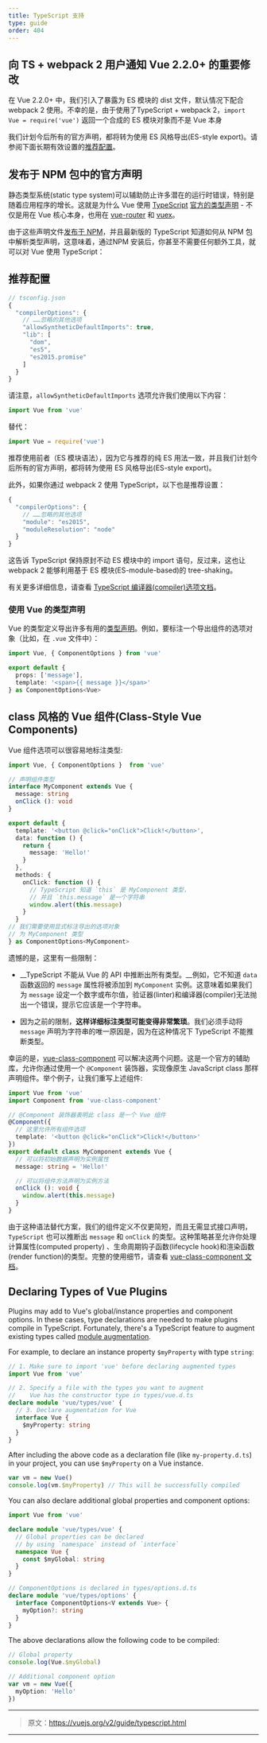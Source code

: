 ```yaml
---
title: TypeScript 支持
type: guide
order: 404
---
```


## 向 TS + webpack 2 用户通知 Vue 2.2.0+ 的重要修改

在 Vue 2.2.0+ 中，我们引入了暴露为 ES 模块的 dist 文件，默认情况下配合 webpack 2 使用。不幸的是，由于使用了TypeScript + webpack 2，`import Vue = require('vue')` 返回一个合成的 ES 模块对象而不是 Vue 本身

我们计划今后所有的官方声明，都将转为使用 ES 风格导出(ES-style export)。请参阅下面长期有效设置的[推荐配置](#推荐配置)。

## 发布于 NPM 包中的官方声明

静态类型系统(static type system)可以辅助防止许多潜在的运行时错误，特别是随着应用程序的增长。这就是为什么 Vue 使用 [TypeScript](https://www.typescriptlang.org/) [官方的类型声明](https://github.com/vuejs/vue/tree/dev/types) - 不仅是用在 Vue 核心本身，也用在 [vue-router](https://github.com/vuejs/vue-router/tree/dev/types) 和 [vuex](https://github.com/vuejs/vuex/tree/dev/types)。

由于这些声明文件[发布于 NPM](https://unpkg.com/vue/types/)，并且最新版的 TypeScript 知道如何从 NPM 包中解析类型声明，这意味着，通过NPM 安装后，你甚至不需要任何额外工具，就可以对 Vue 使用 TypeScript：

## 推荐配置

``` js
// tsconfig.json
{
  "compilerOptions": {
    // ……忽略的其他选项
    "allowSyntheticDefaultImports": true,
    "lib": [
      "dom",
      "es5",
      "es2015.promise"
    ]
  }
}
```

请注意，`allowSyntheticDefaultImports` 选项允许我们使用以下内容：

``` js
import Vue from 'vue'
```

替代：

``` js
import Vue = require('vue')
```

推荐使用前者（ES 模块语法），因为它与推荐的纯 ES 用法一致，并且我们计划今后所有的官方声明，都将转为使用 ES 风格导出(ES-style export)。

此外，如果你通过 webpack 2 使用 TypeScript，以下也是推荐设置：

``` js
{
  "compilerOptions": {
    // ……忽略的其他选项
    "module": "es2015",
    "moduleResolution": "node"
  }
}
```

这告诉 TypeScript 保持原封不动 ES 模块中的 import 语句，反过来，这也让 webpack 2 能够利用基于 ES 模块(ES-module-based)的 tree-shaking。

有关更多详细信息，请查看 [TypeScript 编译器(compiler)选项文档](https://www.typescriptlang.org/docs/handbook/compiler-options.html)。

### 使用 Vue 的类型声明

Vue 的类型定义导出许多有用的[类型声明](https://github.com/vuejs/vue/blob/dev/types/index.d.ts)。例如，要标注一个导出组件的选项对象（比如，在 `.vue` 文件中）：

``` ts
import Vue, { ComponentOptions } from 'vue'

export default {
  props: ['message'],
  template: '<span>{{ message }}</span>'
} as ComponentOptions<Vue>
```

## class 风格的 Vue 组件(Class-Style Vue Components)

Vue 组件选项可以很容易地标注类型:

``` ts
import Vue, { ComponentOptions }  from 'vue'

// 声明组件类型
interface MyComponent extends Vue {
  message: string
  onClick (): void
}

export default {
  template: '<button @click="onClick">Click!</button>',
  data: function () {
    return {
      message: 'Hello!'
    }
  },
  methods: {
    onClick: function () {
      // TypeScript 知道 `this` 是 MyComponent 类型，
      // 并且 `this.message` 是一个字符串
      window.alert(this.message)
    }
  }
// 我们需要使用显式标注导出的选项对象
// 为 MyComponent 类型
} as ComponentOptions<MyComponent>
```

遗憾的是，这里有一些限制：

- __TypeScript 不能从 Vue 的 API 中推断出所有类型。__例如，它不知道 `data` 函数返回的 `message` 属性将被添加到 `MyComponent` 实例。这意味着如果我们为 `message` 设定一个数字或布尔值，验证器(linter)和编译器(compiler)无法抛出一个错误，提示它应该是一个字符串。

- 因为之前的限制，__这样详细标注类型可能变得非常繁琐__。我们必须手动将 `message` 声明为字符串的唯一原因是，因为在这种情况下 TypeScript 不能推断类型。

幸运的是，[vue-class-component](https://github.com/vuejs/vue-class-component) 可以解决这两个问题。这是一个官方的辅助库，允许你通过使用一个 `@Component` 装饰器，实现像原生 JavaScript class 那样声明组件。举个例子，让我们重写上述组件:

``` ts
import Vue from 'vue'
import Component from 'vue-class-component'

// @Component 装饰器表明此 class 是一个 Vue 组件
@Component({
  // 这里允许所有组件选项
  template: '<button @click="onClick">Click!</button>'
})
export default class MyComponent extends Vue {
  // 可以将初始数据声明为实例属性
  message: string = 'Hello!'

  // 可以将组件方法声明为实例方法
  onClick (): void {
    window.alert(this.message)
  }
}
```

由于这种语法替代方案，我们的组件定义不仅更简短，而且无需显式接口声明，`TypeScript` 也可以推断出 `message` 和 `onClick` 的类型。这种策略甚至允许你处理计算属性(computed property) 、生命周期钩子函数(lifecycle hook)和渲染函数(render function)的类型。完整的使用细节，请查看 [vue-class-component 文档](https://github.com/vuejs/vue-class-component#vue-class-component)。

## Declaring Types of Vue Plugins

Plugins may add to Vue's global/instance properties and component options. In these cases, type declarations are needed to make plugins compile in TypeScript. Fortunately, there's a TypeScript feature to augment existing types called [module augmentation](https://www.typescriptlang.org/docs/handbook/declaration-merging.html#module-augmentation).

For example, to declare an instance property `$myProperty` with type `string`:

``` ts
// 1. Make sure to import 'vue' before declaring augmented types
import Vue from 'vue'

// 2. Specify a file with the types you want to augment
//    Vue has the constructor type in types/vue.d.ts
declare module 'vue/types/vue' {
  // 3. Declare augmentation for Vue
  interface Vue {
    $myProperty: string
  }
}
```

After including the above code as a declaration file (like `my-property.d.ts`) in your project, you can use `$myProperty` on a Vue instance.

```ts
var vm = new Vue()
console.log(vm.$myProperty) // This will be successfully compiled
```

You can also declare additional global properties and component options:

```ts
import Vue from 'vue'

declare module 'vue/types/vue' {
  // Global properties can be declared
  // by using `namespace` instead of `interface`
  namespace Vue {
    const $myGlobal: string
  }
}

// ComponentOptions is declared in types/options.d.ts
declare module 'vue/types/options' {
  interface ComponentOptions<V extends Vue> {
    myOption?: string
  }
}
```

The above declarations allow the following code to be compiled:

```ts
// Global property
console.log(Vue.$myGlobal)

// Additional component option
var vm = new Vue({
  myOption: 'Hello'
})
```

***

> 原文：https://vuejs.org/v2/guide/typescript.html

***
